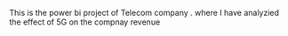 This is the power bi project of Telecom company . where I have analyzied the effect of 5G on the compnay revenue 
